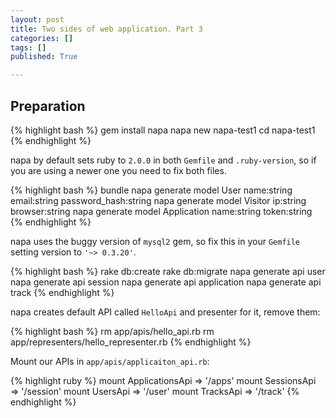 ```yaml
---
layout: post
title: Two sides of web application. Part 3
categories: []
tags: []
published: True

---
```


## Preparation

{% highlight bash %}
gem install napa
napa new napa-test1
cd napa-test1
{% endhighlight %}

napa by default sets ruby to `2.0.0` in both `Gemfile` and `.ruby-version`, so if you are using a newer one
you need to fix both files.

{% highlight bash %}
bundle
napa generate model User name:string email:string password_hash:string
napa generate model Visitor ip:string browser:string
napa generate model Application name:string token:string
{% endhighlight %}

napa uses the buggy version of `mysql2` gem, so fix this in your `Gemfile` setting version to `'~> 0.3.20'`.

{% highlight bash %}
rake db:create
rake db:migrate
napa generate api user
napa generate api session
napa generate api application
napa generate api track
{% endhighlight %}

napa creates default API called `HelloApi` and presenter for it, remove them:

{% highlight bash %}
rm app/apis/hello_api.rb
rm app/representers/hello_representer.rb
{% endhighlight %}

Mount our APIs in `app/apis/applicaiton_api.rb`:

{% highlight ruby %}
mount ApplicationsApi => '/apps'
mount SessionsApi => '/session'
mount UsersApi => '/user'
mount TracksApi => '/track'
{% endhighlight %}

